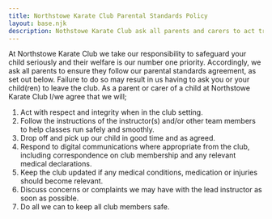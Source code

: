 ```yaml
---
title: Northstowe Karate Club Parental Standards Policy
layout: base.njk
description: Nothstowe Karate Club ask all parents and carers to act treat all other members with respect, be on time and respond quickly where appropriate
---
```

At Northstowe Karate Club we take our responsibility to safeguard your child seriously and their welfare is our number one priority. Accordingly, we ask all parents to ensure they follow our parental standards agreement, as set out below. Failure to do so may result in us having to ask you or your child(ren) to leave the club.
As a parent or carer of a child at Northstowe Karate Club I/we agree that we will;

1.	Act with respect and integrity when in the club setting.
2.	Follow the instructions of the instructor(s) and/or other team members to help classes run safely and smoothly.
3.	Drop off and pick up our child in good time and as agreed.
4.	Respond to digital communications where appropriate from the club, including correspondence on club membership and any relevant medical declarations.
5.	Keep the club updated if any medical conditions, medication or injuries should become relevant.
6.	Discuss concerns or complaints we may have with the lead instructor as soon as possible.
7.	Do all we can to keep all club members safe.

